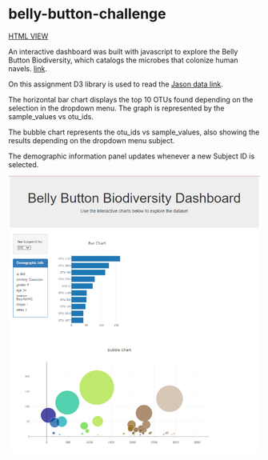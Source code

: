 # belly-button-challenge
[HTML VIEW](https://candidamg.github.io/belly-button-challenge/)

An interactive dashboard was built with javascript to explore the Belly Button Biodiversity, which catalogs the microbes that colonize human navels.
[link](http://robdunnlab.com/projects/belly-button-biodiversity/).

On this assignment D3 library is used to read the [Jason data link](https://2u-data-curriculum-team.s3.amazonaws.com/dataviz-classroom/v1.1/14-Interactive-Web-Visualizations/02-Homework/samples.json). 

The horizontal bar chart displays the top 10 OTUs found depending on the selection in the dropdown menu. The graph is represented by the sample_values vs otu_ids.

The bubble chart represents the otu_ids vs sample_values, also showing the results depending on the dropdown menu subject.

The demographic information panel updates whenever a new Subject ID is selected.

![alt text](https://github.com/candidamg/belly-button-challenge/blob/main/html_dashboard.PNG)

